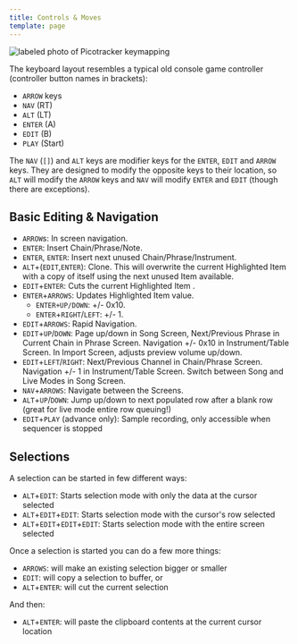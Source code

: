 ```yaml
---
title: Controls & Moves
template: page
---
```


![labeled photo of Picotracker keymapping](image/pT-buttonMap.png)

The keyboard layout resembles a typical old console game controller (controller button names in brackets):

* `ARROW` keys
* `NAV` (RT)
* `ALT` (LT)
* `ENTER` (A)
* `EDIT` (B)
* `PLAY` (Start)

The `NAV` (`[]`) and `ALT` keys are modifier keys for the `ENTER`, `EDIT` and `ARROW` keys. They are designed to modify the opposite keys to their location, so `ALT` will modify the `ARROW` keys and `NAV` will modify `ENTER` and `EDIT` (though there are exceptions).


## Basic Editing & Navigation

- `ARROW`s: In screen navigation.
- `ENTER`: Insert Chain/Phrase/Note.
- `ENTER`, `ENTER`: Insert next unused Chain/Phrase/Instrument.
- `ALT`+(`EDIT`,`ENTER`): Clone. This will overwrite the current Highlighted Item with a copy of itself using the next unused Item available.
- `EDIT`+`ENTER`: Cuts the current Highlighted Item .
- `ENTER`+`ARROWS`: Updates Highlighted Item value.
  - `ENTER+UP/DOWN`: +/- 0x10.
  - `ENTER`+`RIGHT`/`LEFT`: +/- 1.
- `EDIT`+`ARROWS`: Rapid Navigation.
- `EDIT`+`UP`/`DOWN`: Page up/down in Song Screen, Next/Previous Phrase in Current Chain in Phrase Screen. Navigation +/- 0x10 in Instrument/Table Screen. In Import Screen, adjusts preview volume up/down.
- `EDIT`+`LEFT`/`RIGHT`: Next/Previous Channel in Chain/Phrase Screen. Navigation +/- 1 in Instrument/Table Screen. Switch between Song and Live Modes in Song Screen.
- `NAV`+`ARROWS`: Navigate between the Screens.
- `ALT`+`UP`/`DOWN`: Jump up/down to next populated row after a blank row (great for live mode entire row queuing!)
- `EDIT`+`PLAY` (advance only): Sample recording, only accessible when sequencer is stopped

## Selections

A selection can be started in few different ways:

- `ALT`+`EDIT`: Starts selection mode with only the data at the cursor selected
- `ALT`+`EDIT`+`EDIT`: Starts selection mode with the cursor's row selected
- `ALT`+`EDIT`+`EDIT`+`EDIT`: Starts selection mode with the entire screen selected

Once a selection is started you can do a few more things:

- `ARROWS`: will make an existing selection bigger or smaller
- `EDIT`: will copy a selection to buffer, or
- `ALT`+`ENTER`: will cut the current selection

And then:

- `ALT`+`ENTER`: will paste the clipboard contents at the current cursor location
